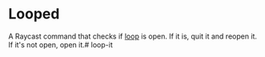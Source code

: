 # Looped

A Raycast command that checks if [loop](https://github.com/MrKai77/Loop) is open. If it is, quit it and reopen it. If it's not open, open it.# loop-it
